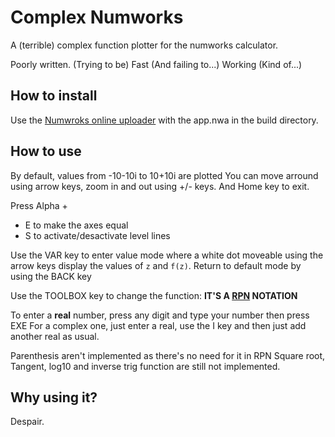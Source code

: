 # Complex Numworks
A (terrible) complex function plotter for the numworks calculator.

Poorly written.
(Trying to be) Fast (And failing to...)
Working (Kind of...)

## How to install
Use the [Numwroks online uploader](https://my.numworks.com/apps) with the app.nwa in the build directory.

## How to use
By default, values from -10-10i to 10+10i are plotted
You can move arround using arrow keys, zoom in and out using +/- keys.
And Home key to exit.

Press Alpha +
 - E to make the axes equal
 - S to activate/desactivate level lines

Use the VAR key to enter value mode where a white dot moveable using the arrow keys display the values of `z` and `f(z)`.
Return to default mode by using the BACK key

Use the TOOLBOX key to change the function:
**IT'S A [RPN](https://en.wikipedia.org/wiki/Reverse_Polish_notation) NOTATION**

To enter a **real** number, press any digit and type your number then press EXE
For a complex one, just enter a real, use the I key and then just add another real as usual.

Parenthesis aren't implemented as there's no need for it in RPN
Square root, Tangent, log10 and inverse trig function are still not implemented.

## Why using it?
Despair.
